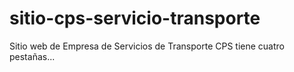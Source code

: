 # sitio-cps-servicio-transporte
 Sitio web de Empresa de Servicios de Transporte CPS
tiene cuatro pestañas...